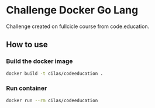 # Challenge Docker Go Lang

Challenge created on fullcicle course from code.education.

## How to use 
### Build the docker image
```sh
docker build -t cilas/codeeducation .
```

### Run container
```sh
docker run --rm cilas/codeeducation
```
